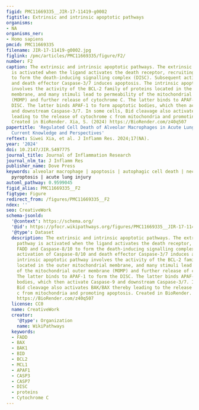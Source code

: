 ```yaml
---
figid: PMC11669335__JIR-17-11419-g0002
figtitle: Extrinsic and intrinsic apoptotic pathways
organisms:
- NA
organisms_ner:
- Homo sapiens
pmcid: PMC11669335
filename: JIR-17-11419-g0002.jpg
figlink: /pmc/articles/PMC11669335/figure/F2/
number: F2
caption: The extrinsic and intrinsic apoptotic pathways. The extrinsic apoptotic pathway
  is activated when the ligand activates the death receptor, recruiting FADD and Caspase-8/10
  to form the death-inducing signalling complex (DISC). Subsequent activation of Caspase-8/10
  and death effector Caspase-3/7 induces apoptosis. The intrinsic apoptotic pathway
  involves the activity of the BCL-2 family of proteins located in the outer mitochondrial
  membrane, and many stimuli lead to permeability of the mitochondrial outer membrane
  (MOMP) and further release of cytochrome C. The latter binds to APAF-1 to form the
  DISC. The latter binds APAF-1 to form apoptotic bodies, which then activate Caspase-9
  and downstream Caspase-3/7. In some cells, Bid cleavage also activates BAK/BAX thereby
  leading to the release of cytochrome c from mitochondria and promoting apoptosis.
  Created in BioRender. Xia, S. (2024) https://BioRender.com/z40q507
papertitle: 'Regulated Cell Death of Alveolar Macrophages in Acute Lung Inflammation:
  Current Knowledge and Perspectives'
reftext: Siwei Xia, et al. J Inflamm Res. 2024;17(NA).
year: '2024'
doi: 10.2147/JIR.S497775
journal_title: Journal of Inflammation Research
journal_nlm_ta: J Inflamm Res
publisher_name: Dove Press
keywords: alveolar macrophage | apoptosis | autophagic cell death | necroptosis |
  pyroptosis | acute lung injury
automl_pathway: 0.9599045
figid_alias: PMC11669335__F2
figtype: Figure
redirect_from: /figures/PMC11669335__F2
ndex: ''
seo: CreativeWork
schema-jsonld:
  '@context': https://schema.org/
  '@id': https://pfocr.wikipathways.org/figures/PMC11669335__JIR-17-11419-g0002.html
  '@type': Dataset
  description: The extrinsic and intrinsic apoptotic pathways. The extrinsic apoptotic
    pathway is activated when the ligand activates the death receptor, recruiting
    FADD and Caspase-8/10 to form the death-inducing signalling complex (DISC). Subsequent
    activation of Caspase-8/10 and death effector Caspase-3/7 induces apoptosis. The
    intrinsic apoptotic pathway involves the activity of the BCL-2 family of proteins
    located in the outer mitochondrial membrane, and many stimuli lead to permeability
    of the mitochondrial outer membrane (MOMP) and further release of cytochrome C.
    The latter binds to APAF-1 to form the DISC. The latter binds APAF-1 to form apoptotic
    bodies, which then activate Caspase-9 and downstream Caspase-3/7. In some cells,
    Bid cleavage also activates BAK/BAX thereby leading to the release of cytochrome
    c from mitochondria and promoting apoptosis. Created in BioRender. Xia, S. (2024)
    https://BioRender.com/z40q507
  license: CC0
  name: CreativeWork
  creator:
    '@type': Organization
    name: WikiPathways
  keywords:
  - FADD
  - BAX
  - BAK1
  - BID
  - BCL2
  - MCL1
  - APAF1
  - CASP3
  - CASP7
  - DISC
  - proteins
  - Cytochrome C
---
```

